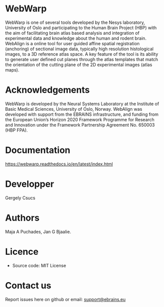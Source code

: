 # WebWarp

WebWarp is one of several tools developed by the Nesys laboratory, University of Oslo and participating to the Human Brain Project (HBP) with the aim of facilitating brain atlas based analysis and integration of experimental data and knowledge about the human and rodent brain.
WebAlign is a online tool for user guided affine spatial registration (anchoring) of sectional image data, typically high resolution histological images, to a 3D reference atlas space.
A key feature of the tool is its ability to generate user defined cut planes through the atlas templates that match the orientation of the cutting plane of the 2D experimental images (atlas maps).

# Acknowledgements
WebWarp is developed by the Neural Systems Laboratory at the Institute of Basic Medical Sciences, University of Oslo, Norway. WebAlign  was developed with support from the EBRAINS infrastructure, and funding from the European Union’s Horizon 2020 Framework Programme for Research and Innovation under the Framework Partnership Agreement No. 650003 (HBP FPA).

# Documentation
https://webwarp.readthedocs.io/en/latest/index.html

# Developper
Gergely Csucs

# Authors
 Maja A Puchades, Jan G Bjaalie. 

# Licence
- Source code: MIT License

# Contact us
Report issues here on github or email: support@ebrains.eu

